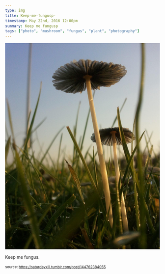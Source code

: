 ```yaml
---
type: img
title: Keep-me-fungusp-
timestamp: May 22nd, 2016 12:00pm
summary: Keep me fungusp 
tags: ["photo", "mushroom", "fungus", "plant", "photography"]
---
```

<img src="../media/144762384055.jpg"/>
                                                                                          <div class="caption"><p>Keep me fungus.</p> </div>
                                    
                
                
                
                
                                
<small>source: https://saturdayxiii.tumblr.com/post/144762384055</small>